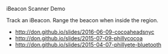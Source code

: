 iBeacon Scanner Demo

Track an iBeacon. Range the beacon when inside the region.

 * http://don.github.io/slides/2016-06-09-cocoaheadsnyc
 * http://don.github.io/slides/2015-07-09-phillycocoa
 * http://don.github.io/slides/2015-04-07-phillyete-bluetooth
